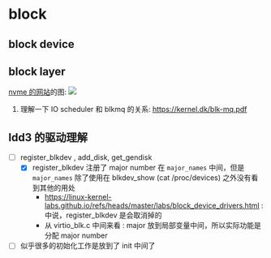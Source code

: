 # block


## block device


## block layer
[nvme 的网站](https://nvmexpress.org/education/drivers/linux-driver-information/)的图:
![](https://nvmexpress.org/wp-content/uploads/Linux-storage-stack-diagram_v4.10-e1575939041721.png)

1. 理解一下 IO scheduler 和 blkmq 的关系:
https://kernel.dk/blk-mq.pdf 


## ldd3 的驱动理解

- [ ] register_blkdev , add_disk, get_gendisk
  - [x] register_blkdev 注册了 major number 在 `major_names` 中间，但是 `major_names` 除了使用在 blkdev_show (cat /proc/devices) 之外没有看到其他的用处
    - https://linux-kernel-labs.github.io/refs/heads/master/labs/block_device_drivers.html : 中说，register_blkdev 是会取消掉的
    - 从 virtio_blk.c 中间来看 : major 放到局部变量中间，所以实际功能是分配 major number

- [ ] 似乎很多的初始化工作是放到了 init 中间了
